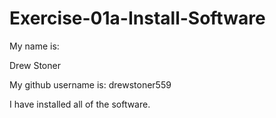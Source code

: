 # Exercise-01a-Install-Software
My name is:

Drew Stoner

My github username is:
drewstoner559

I have installed all of the software.
